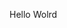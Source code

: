 Hello Wolrd





























































































































































































































































































































































































































































































































































































































































































































































































































































































































































































































































































































































































































































































































































































































































































































































































































































































































































































































































































































































































































































































































































































































































































































































































































































































































































































































































































































































































































































































































































































































































































































































































































































































































































































































































































































































































































































































































































































































































































































































































































































































































































































































































































































































































































































































































































































































































































































































































































































































































































































































































































































































































































































































































































































































































































































































